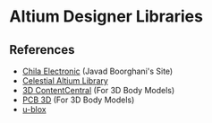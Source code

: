 
# Altium Designer Libraries
## References
- [Chila Electronic](http://www.chila.ir/en/) (Javad Boorghani's Site)
- [Celestial Altium Library](https://github.com/issus/altium-library)
- [3D ContentCentral](https://www.3dcontentcentral.com/) (For 3D Body Models)
- [PCB 3D](http://www.pcb-3d.com/) (For 3D Body Models)
- [u-blox](https://github.com/u-blox/Altium-Designer-Library)

